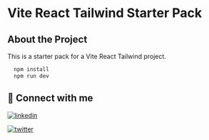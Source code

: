 # Vite React Tailwind Starter Pack

## About the Project

This is a starter pack for a Vite React Tailwind project.

```bash
  npm install
  npm run dev
```

## 🔗 Connect with me

[![linkedin](https://img.shields.io/badge/linkedin-0A66C2?style=for-the-badge&logo=linkedin&logoColor=white)](https://www.linkedin.com/in/ridhampatel2k4/)

[![twitter](https://img.shields.io/badge/twitter-1DA1F2?style=for-the-badge&logo=twitter&logoColor=white)](https://twitter.com/ridhampatel2k4)
